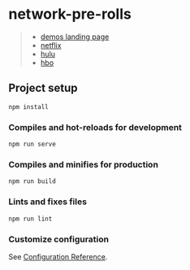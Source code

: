 # network-pre-rolls

> - [demos landing page](https://mikatalk.github.io/tv-networks-prerolls)
> - [netflix](https://mikatalk.github.io/tv-networks-prerolls/netflix.html)
> - [hulu](https://mikatalk.github.io/tv-networks-prerolls/hulu.html)
> - [hbo](https://mikatalk.github.io/tv-networks-prerolls/hbo.html)

## Project setup
```
npm install
```

### Compiles and hot-reloads for development
```
npm run serve
```

### Compiles and minifies for production
```
npm run build
```

### Lints and fixes files
```
npm run lint
```

### Customize configuration
See [Configuration Reference](https://cli.vuejs.org/config/).
